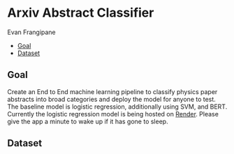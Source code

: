 # Arxiv Abstract Classifier
Evan Frangipane

- [Goal](#goal)
- [Dataset](#dataset)

## Goal

Create an End to End machine learning pipeline to classify physics paper
abstracts into broad categories and deploy the model for anyone to test.
The baseline model is logistic regression, additionally using SVM, and
BERT. Currently the logistic regression model is being hosted on
[Render](https://arxiv-classifier.onrender.com/). Please give the app a
minute to wake up if it has gone to sleep.

## Dataset
